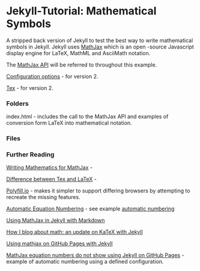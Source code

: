 # Jekyll-Tutorial: Mathematical Symbols

A stripped back version of Jekyll to test the best way to write mathematical symbols in Jekyll. Jekyll uses [MathJax](https://docs.mathjax.org/en/latest/index.html) which is an open -source Javascript display engine for LaTeX, MathML and AsciiMath notation.

The [MathJax API](https://docs.mathjax.org/en/stable/api/index.html) will be referred to throughout this example.

[Configuration options](https://docs.mathjax.org/en/v2.7-latest/options/index.html) - for version 2.

[Tex](https://docs.mathjax.org/en/v2.7-latest/options/input-processors/TeX.html) - for version 2.

### Folders

index.html - includes the call to the MathJax API and examples of conversion form LaTeX into mathematical notation.

### Files


### Further Reading

[Writing Mathematics for MathJax](https://docs.mathjax.org/en/latest/basic/mathematics.html) -

[Difference between Tex and LaTeX](https://tug.org/levels.html) -

[Polyfill.io](https://polyfill.io/v3/) - makes it simpler to support differing browsers by attempting to recreate the missing features.

[Automatic Equation Numbering](https://docs.mathjax.org/en/latest/input/tex/eqnumbers.html) - see example [automatic numbering](https://jsfiddle.net/Lordfc0v/2/)

[Using MathJax in Jekyll with Markdown](https://jojozhuang.github.io/tutorial/jekyll-math-symbols-with-mathjax/)

[How I blog about math: an update on KaTeX with Jekyll](https://gendignoux.com/blog/2020/05/23/katex.html)

[Using mathjax on GitHub Pages with Jekyll](https://alanduan.me/random/mathjax/)

[MathJax equation numbers do not show using Jekyll on GitHub Pages](https://stackoverflow.com/questions/59141529/mathjax-equation-numbers-do-not-show-using-jekyll-on-github-pages) - example of automatic numbering using a defined configuration.
